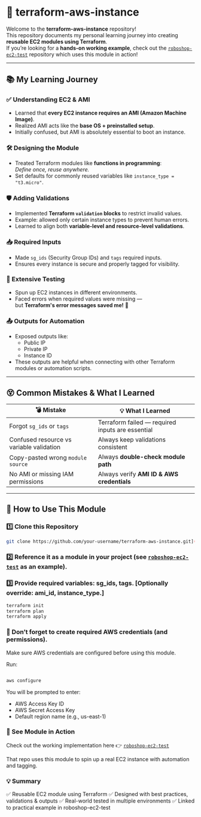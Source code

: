 # 🚀 terraform-aws-instance

Welcome to the **terraform-aws-instance** repository!  
This repository documents my personal learning journey into creating **reusable EC2 modules using Terraform**.  
If you’re looking for a **hands-on working example**, check out the [`roboshop-ec2-test`](https://github.com/MAHALAKSHMImahalakshmi/roboshop-ec2-test) repository which uses this module in action!

---

## 📚 My Learning Journey

### ✅ Understanding EC2 & AMI
- Learned that **every EC2 instance requires an AMI (Amazon Machine Image)**.
- Realized AMI acts like the **base OS + preinstalled setup**.
- Initially confused, but AMI is absolutely essential to boot an instance.

### 🛠️ Designing the Module
- Treated Terraform modules like **functions in programming**:  
  _Define once, reuse anywhere._
- Set defaults for commonly reused variables like `instance_type = "t3.micro"`.

### 🛡️ Adding Validations
- Implemented **Terraform `validation` blocks** to restrict invalid values.
- Example: allowed only certain instance types to prevent human errors.
- Learned to align both **variable-level and resource-level validations**.

### 📥 Required Inputs
- Made `sg_ids` (Security Group IDs) and `tags` required inputs.
- Ensures every instance is secure and properly tagged for visibility.

### 🧪 Extensive Testing
- Spun up EC2 instances in different environments.
- Faced errors when required values were missing —  
  but **Terraform's error messages saved me!** 🎉

### 📤 Outputs for Automation
- Exposed outputs like:
  - Public IP
  - Private IP
  - Instance ID  
- These outputs are helpful when connecting with other Terraform modules or automation scripts.

---

## 😵 Common Mistakes & What I Learned

| 💣 Mistake | 💡 What I Learned |
|-----------|-------------------|
| Forgot `sg_ids` or `tags` | Terraform failed — required inputs are essential |
| Confused resource vs variable validation | Always keep validations consistent |
| Copy-pasted wrong `module source` | Always **double-check module path** |
| No AMI or missing IAM permissions | Always verify **AMI ID & AWS credentials** |

---

## 🔗 How to Use This Module

### 1️⃣ Clone this Repository
```bash
git clone https://github.com/your-username/terraform-aws-instance.git](https://github.com/MAHALAKSHMImahalakshmi/terraform-aws-instance/
```

### 2️⃣ Reference it as a module in your project (see [`roboshop-ec2-test`](https://github.com/MAHALAKSHMImahalakshmi/roboshop-ec2-test) as an example).

### 3️⃣ Provide required variables: sg_ids, tags. [Optionally override: ami_id, instance_type.]
```bash
terraform init
terraform plan
terraform apply
```
### 🔐  Don’t forget to create required AWS credentials (and permissions).
Make sure AWS credentials are configured before using this module.

Run:
```bash

aws configure
```
You will be prompted to enter:
- AWS Access Key ID
- AWS Secret Access Key
- Default region name (e.g., us-east-1)

### 🧩 See Module in Action
Check out the working implementation here 👉 [`roboshop-ec2-test`](https://github.com/MAHALAKSHMImahalakshmi/roboshop-ec2-test)

That repo uses this module to spin up a real EC2 instance with automation and tagging.

### 💡 Summary
✅ Reusable EC2 module using Terraform
✅ Designed with best practices, validations & outputs
✅ Real-world tested in multiple environments
✅ Linked to practical example in roboshop-ec2-test


